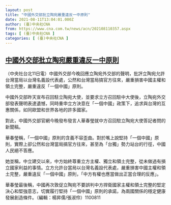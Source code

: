 ```yaml
---
layout: post
title: "中國外交部批立陶宛嚴重違反一中原則"
date: 2021-08-11T13:04:01.000Z
author: (臺)中央社CNA
from: https://www.cna.com.tw/news/acn/202108110357.aspx
tags: [ (臺)中央社CNA ]
categories: [ (臺)中央社CNA ]
---
```

<!--1628687041000-->
[中國外交部批立陶宛嚴重違反一中原則](https://www.cna.com.tw/news/acn/202108110357.aspx)
------

<div>
<div></div><div class="paragraph"><p>（中央社台北11日電）中國外交部今晚回應立陶宛外交部的聲明，批評立陶宛允許台灣當局以台灣名義設代表處，公然和台灣當局搞官方往來，嚴重損害中國主權和領土完整，嚴重違反「一個中國」原則。</p><p>中國外交部昨天宣布召回駐立陶宛大使，並要求立方召回駐中大使後，立陶宛外交部發表聲明表達遺憾，同時重申立方決意在「一個中國」政策下，追求與台灣的互惠關係，如同歐盟和世界各地的許多國家。</p><p>對此，中國外交部官網今晚發布發言人華春瑩就中方召回駐立陶宛大使答記者問的新聞稿。</p><p>華春瑩稱，「一個中國」原則的含義不容歪曲。對於嘴上說堅持「一個中國」原則，實際上卻公然和台灣當局搞官方往來，甚至為「台獨」勢力站台的行徑，中國人民絕不答應。</p><p>她並稱，中立建交以來，中方始終尊重立方主權、獨立和領土完整，從未做過有損立國家利益的事情。立方允許台當局以台灣名義設代表處，嚴重損害中國主權和領土完整，嚴重違反「一個中國」原則，「中方有權也應當做出正當合理的反應」。</p><p>華春瑩最後稱，中國再次敦促立陶宛不要誤判中方捍衛國家主權和領土完整的堅定決心和堅強意志，切實履行堅持「一個中國」原則的承諾，為兩國關係的穩定健康發展創造條件。（編輯：楊昇儒/張淑伶）1100811</p></div>
</div>
